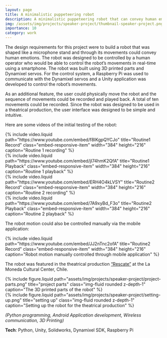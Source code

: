 ```yaml
---
layout: page
title: A minimalistic puppeteering robot
description: A minimalistic puppeteering robot that can convey human emotions
img: /assets/img/projects/speaker-project/thumbnail-speaker-project.png
importance: 10
category: work
---
```


The design requirements for this project were to build a robot that was shaped like a microphone stand and through its movements could convey human emotions. The robot was designed to be controlled by a human operator who would be able to control the robot’s movements in real-time using a smartphone. The robot was built using 3D printed parts and Dynamixel servos. For the control system, a Raspberry Pi was used to communicate with the Dynamixel servos and a Unity application was developed to control the robot’s movements.

As an additional feature, the user could physically move the robot and the sequence of movements could be recorded and played back. A total of ten movements could be recorded. Since the robot was designed to be used in a theatrical production, the user interface was designed to be simple and intuitive.

Here are some videos of the initial testing of the robot:



<div class="row">
    <div class="col-sm mt-3 mt-md-0">
        {% include video.liquid path="https://www.youtube.com/embed/f8IKgpQYCJo" title="Routine1 Record" class="embed-responsive-item" width="384" height="216" caption="Routine 1 recording" %}
    </div>
    <div class="col-sm mt-3 mt-md-0">
        {% include video.liquid path="https://www.youtube.com/embed/jI74hmK2QfA" title="Routine1 Playback" class="embed-responsive-item" width="384" height="216" caption="Routine 1 playback" %}
    </div>
</div>
<div class="row">
    <div class="col-sm mt-3 mt-md-0">
        {% include video.liquid path="https://www.youtube.com/embed/ERH4O4kLVSY" title="Routine2 Record" class="embed-responsive-item" width="384" height="216" caption="Routine 2 recording" %}
    </div>
    <div class="col-sm mt-3 mt-md-0">
        {% include video.liquid path="https://www.youtube.com/embed/7A9xyBd_F3o" title="Routine2 Playback" class="embed-responsive-item" width="384" height="216" caption="Routine 2 playback" %}
    </div>
</div>

The robot motion could also be controlled manually via the mobile application:

<div class="row">
    <div class="col-sm mt-3 mt-md-0">
        {% include video.liquid path="https://www.youtube.com/embed/JJ2nTnc2ofA" title="Routine2 Record" class="embed-responsive-item" width="384" height="216" caption="Robot motion manually controlled through mobile application" %}
    </div>
</div>

The robot was featured in the theatrical production [“Rescate”](https://www.cclm.cl/actividades/rescate/) at the La Moneda Cultural Center, Chile.

<div class="row justify-content-sm-center">
    <div class="col-sm-8 mt-3 mt-md-0">
        {% include figure.liquid path="assets/img/projects/speaker-project/project-parts.png" title="project parts" class="img-fluid rounded z-depth-1" caption="The 3D printed parts of the robot" %}
    </div>
    <div class="col-sm-5 mt-3 mt-md-0">
        {% include figure.liquid path="assets/img/projects/speaker-project/setting-up.png" title="setting up" class="img-fluid rounded z-depth-1" caption="Setting up the robot for the theatrical production" %}
    </div>
</div>

*(Python programming, Android Application development, Wireless communication, 3D Printing)*

**Tech**: Python, Unity, Solidworks, Dynamixel SDK, Raspberry Pi
